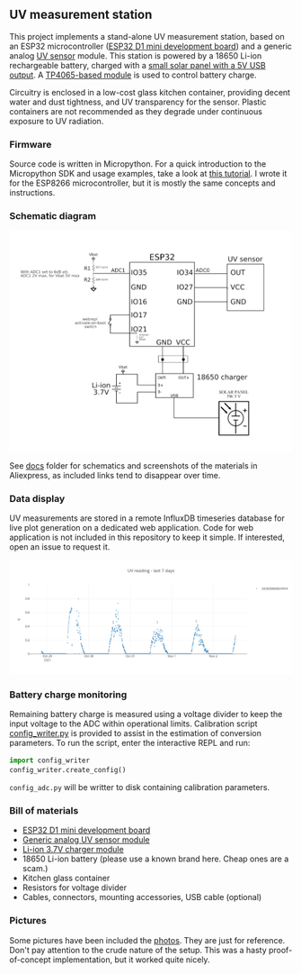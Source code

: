 ## UV measurement station
This project implements a stand-alone UV measurement station, based on an ESP32 microcontroller ([ESP32 D1 mini development board](https://www.aliexpress.com/item/4000650306925.html)) and a generic
analog [UV sensor](https://www.aliexpress.com/item/4000086056238.html) module. This station is powered by a 18650 Li-ion rechargeable battery, charged with a [small solar panel with a 5V USB output](https://www.aliexpress.com/item/1005001525456183.html). A [TP4065-based module](https://www.aliexpress.com/item/4000003923213.html) is used to control battery charge.  

Circuitry is enclosed in a low-cost glass kitchen container, providing decent water and dust tightness, and UV transparency for the sensor. Plastic containers are not recommended as they degrade under continuous exposure to UV radiation.   

### Firmware
Source code is written in Micropython. For a quick introduction to the Micropython SDK and usage examples, take a look at [this tutorial](https://github.com/bandaangosta/tutorial-wemos-esp8266). I wrote it for the ESP8266 microcontroller, but it is mostly the same concepts and instructions.

### Schematic diagram
![schematic diagram](docs/uv_sensor.png)

See [docs](docs/) folder for schematics and screenshots of the materials in Aliexpress, as included links tend to disappear over time.

### Data display
UV measurements are stored in a remote InfluxDB timeseries database for live plot generation on a dedicated web application. Code for web application is not included in this repository to keep it simple. If interested, open an issue to request it.

![7 day plot of uv readings](docs/newplot.png)

### Battery charge monitoring

Remaining battery charge is measured using a voltage divider to keep the input voltage to the ADC within operational limits. Calibration script [config_writer.py](src/station_uv/config_writer.py) is provided to assist in the estimation of conversion parameters. To run the script, enter the interactive REPL and run:

```python
import config_writer
config_writer.create_config()
```

`config_adc.py` will be writter to disk containing calibration parameters.

### Bill of materials

* [ESP32 D1 mini development board](https://www.aliexpress.com/item/4000650306925.html) 
* [Generic analog UV sensor module](https://www.aliexpress.com/item/4000086056238.html) 
* [Li-ion 3.7V charger module](https://www.aliexpress.com/item/4000003923213.html) 
* 18650 Li-ion battery (please use a known brand here. Cheap ones are a scam.) 
* Kitchen glass container 
* Resistors for voltage divider
* Cables, connectors, mounting accessories, USB cable (optional)

### Pictures

Some pictures have been included the [photos](docs/photos/). They are just for reference. Don't pay attention to the crude nature of the setup. This was a hasty proof-of-concept implementation, but it worked quite nicely. 
